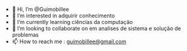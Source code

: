 - 👋 Hi, I’m @Guimobillee
- 👀 I’m interested in adquirir conhecimento
- 🌱 I’m currently learning  ciências da computação
- 💞️ I’m looking to collaborate on  em analises de sistema  e solução de problemas 
- 📫 How to reach me : guimobillee@gmail.com

<!---
Guimobillee/Guimobillee is a ✨ special ✨ repository because its `README.md` (this file) appears on your GitHub profile.
You can click the Preview link to take a look at your changes.
--->
